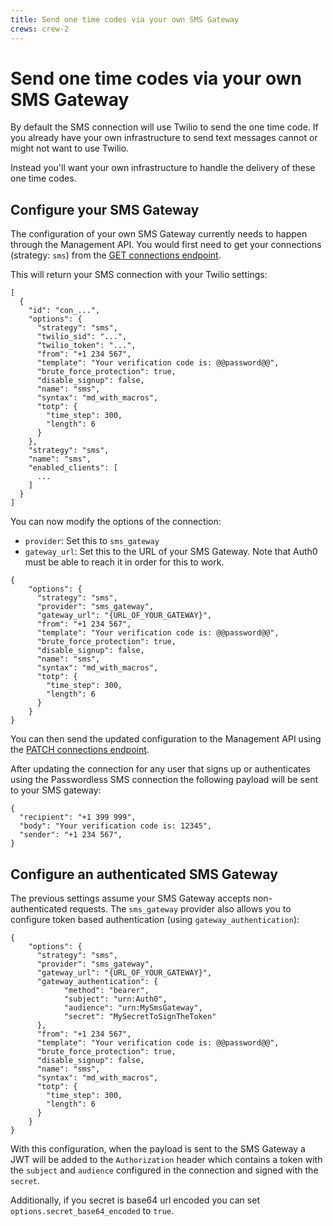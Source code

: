```yaml
---
title: Send one time codes via your own SMS Gateway
crews: crew-2
---
```


# Send one time codes via your own SMS Gateway

By default the SMS connection will use Twilio to send the one time code. If you already have your own infrastructure to send text messages cannot or might not want to use Twilio.

Instead you'll want your own infrastructure to handle the delivery of these one time codes.

## Configure your SMS Gateway

The configuration of your own SMS Gateway currently needs to happen through the Management API. You would first need to get your connections (strategy: `sms`) from the [GET connections endpoint](/api/v2#!/Connections/get_connections).

This will return your SMS connection with your Twilio settings:

```
[
  {
    "id": "con_...",
    "options": {
      "strategy": "sms",
      "twilio_sid": "...",
      "twilio_token": "...",
      "from": "+1 234 567",
      "template": "Your verification code is: @@password@@",
      "brute_force_protection": true,
      "disable_signup": false,
      "name": "sms",
      "syntax": "md_with_macros",
      "totp": {
        "time_step": 300,
        "length": 6
      }
    },
    "strategy": "sms",
    "name": "sms",
    "enabled_clients": [
      ...
    ]
  }
]
```

You can now modify the options of the connection:

 - `provider`: Set this to `sms_gateway`
 - `gateway_url`: Set this to the URL of your SMS Gateway. Note that Auth0 must be able to reach it in order for this to work.

```
{
    "options": {
      "strategy": "sms",
      "provider": "sms_gateway",
      "gateway_url": "{URL_OF_YOUR_GATEWAY}",
      "from": "+1 234 567",
      "template": "Your verification code is: @@password@@",
      "brute_force_protection": true,
      "disable_signup": false,
      "name": "sms",
      "syntax": "md_with_macros",
      "totp": {
        "time_step": 300,
        "length": 6
      }
    }
}
```

You can then send the updated configuration to the Management API using the [PATCH connections endpoint](/api/v2#!/Connections/patch_connections_by_id).

After updating the connection for any user that signs up or authenticates using the Passwordless SMS connection the following payload will be sent to your SMS gateway:

```
{
  "recipient": "+1 399 999",
  "body": "Your verification code is: 12345",
  "sender": "+1 234 567",
}
```

## Configure an authenticated SMS Gateway

The previous settings assume your SMS Gateway accepts non-authenticated requests. The `sms_gateway` provider also allows you to configure token based authentication (using `gateway_authentication`):

```
{
    "options": {
      "strategy": "sms",
      "provider": "sms_gateway",
      "gateway_url": "{URL_OF_YOUR_GATEWAY}",
      "gateway_authentication": {
            "method": "bearer",
            "subject": "urn:Auth0",
            "audience": "urn:MySmsGateway",
            "secret": "MySecretToSignTheToken"
      },
      "from": "+1 234 567",
      "template": "Your verification code is: @@password@@",
      "brute_force_protection": true,
      "disable_signup": false,
      "name": "sms",
      "syntax": "md_with_macros",
      "totp": {
        "time_step": 300,
        "length": 6
      }
    }
}
```

With this configuration, when the payload is sent to the SMS Gateway a JWT will be added to the `Authorization` header which contains a token with the `subject` and `audience` configured in the connection and signed with the `secret`.

Additionally, if you secret is base64 url encoded you can set `options.secret_base64_encoded` to `true`.
